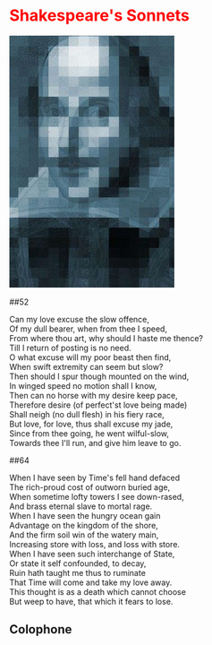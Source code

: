 

<h1 style=color:red;>
Shakespeare's Sonnets
</h1>

![Portrait](imgs/mosaic.jpg)

##52

Can my love excuse the slow offence,  
Of my dull bearer, when from thee I speed,  
From where thou art, why should I haste me thence?  
Till I return of posting is no need.  
O what excuse will my poor beast then find,  
When swift extremity can seem but slow?  
Then should I spur though mounted on the wind,  
In winged speed no motion shall I know,  
Then can no horse with my desire keep pace,  
Therefore desire (of perfect'st love being made)  
Shall neigh (no dull flesh) in his fiery race,  
But love, for love, thus shall excuse my jade,  
Since from thee going, he went wilful-slow,  
Towards thee I'll run, and give him leave to go.  

##64


When I have seen by Time's fell hand defaced  
The rich-proud cost of outworn buried age,  
When sometime lofty towers I see down-rased,  
And brass eternal slave to mortal rage.  
When I have seen the hungry ocean gain  
Advantage on the kingdom of the shore,  
And the firm soil win of the watery main,  
Increasing store with loss, and loss with store.  
When I have seen such interchange of State,  
Or state it self confounded, to decay,  
Ruin hath taught me thus to ruminate  
That Time will come and take my love away.  
This thought is as a death which cannot choose  
But weep to have, that which it fears to lose.  

## Colophone






